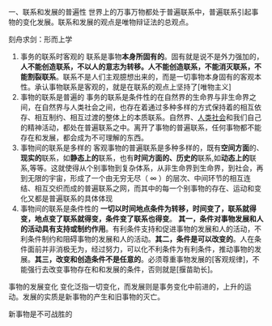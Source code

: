 一、联系和发展的普遍性
	世界上的万事万物都处于普遍联系中，普遍联系引起事物的变化发展。联系和发展的观点是唯物辩证法的总观点。

刻舟求剑：形而上学
1. 事务的联系时客观的
	联系是事物**本身所固有的**。固有就是说不是外力强加的，**人不能创造联系，不以人的意志为转移。人不能创造联系，不能消灭联系，不能割裂联系**。联系不是人们主观臆想出来的，而是一切事物本身固有的客观本性。承认事物联系是客观的，就是在联系的观点上坚持了[唯物主义]
2. 事物的联系是普遍的
	事务的联系是条件性的在自然界的生命界与非生命界之间，在自然界与人类社会之间，也存在着通过多种多样的方式保持着的相互依存、相互制约、相互过渡的整体上的本质联系。自然界、[人类社会](https://www.zhihu.com/search?q=%E4%BA%BA%E7%B1%BB%E7%A4%BE%E4%BC%9A&search_source=Entity&hybrid_search_source=Entity&hybrid_search_extra=%7B%22sourceType%22%3A%22article%22%2C%22sourceId%22%3A%22455189978%22%7D)和我们自己的精神活动，都处在普遍联系之中。离开了事物的普遍联系，任何事物都不能存在和发展，都会成为不可理解的东西。
2. 事物间的联系是多样的
	客观事物的普遍联系是多种多样的，既有**空间方面**的、**现实的**联系，如**静态上的**联系，也有**时间方面的、历史的**联系,如**动态上的**联系,等等。这就使得从个别事物到复杂体系，从非生命界到生命界，到社会，再到无限的宇宙，形成了一个由无穷无尽（ ∞ ）的层次、中间环节的相互连结、相互交织而成的普遍联系之网，而其中的每一个别事物的存在、运动和变化又都是普遍联系的具体体现
3. 事物间的联系是条件性的
	**一切以时间地点条件为转移，时间变了，联系就得变，地点变了联系就得变，条件变了联系也得变**。
	**其一，条件对事物发展和人的活动具有支持或制约作用**。有利条件支持和促进事物的发展和人的活动，不利条件制约和阻碍事物的发展和人的活动。**其二，条件是可以改变的**。人在条件面前并非消极无为，经过努力，可以化不利条件为有利条件，推动事物的发展。**其三，改变和创造条件不是任意的**。必须尊重事物发展的[客观规律]，不能强行去改变事物存在和和发展的条件，否则就是[揠苗助长]。

事物的发展变化
变化泛指一切变化，而发展则是事务变化中前进的，上升的运动。发展的实质是新事物的产生和旧事物的灭亡。

新事物是不可战胜的
